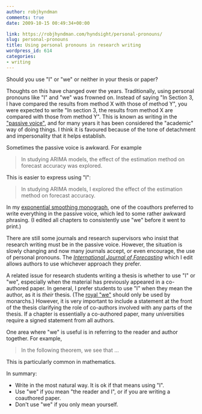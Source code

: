 ```yaml
---
author: robjhyndman
comments: true
date: 2009-10-15 00:49:34+00:00

link: https://robjhyndman.com/hyndsight/personal-pronouns/
slug: personal-pronouns
title: Using personal pronouns in research writing
wordpress_id: 614
categories:
- writing
---
```


Should you use "I" or "we" or neither in your thesis or paper?

Thoughts on this have changed over the years. Traditionally, using personal pronouns like "I" and "we" was frowned on. Instead of saying "In Section 3, I have compared the results from method X with those of method Y", you were expected to write "In section 3, the results from method X are compared with those from method Y". This is known as writing in the ["passive voice"](http://en.wikipedia.org/wiki/English_passive_voice), and for many years it has been considered the "academic" way of doing things. I think it is favoured because of the tone of detachment and impersonality that it helps establish.

Sometimes the passive voice is awkward. For example

>In studying ARIMA models, the effect of the estimation method on forecast accuracy was explored.


This is easier to express using "I":

>In studying ARIMA models, I explored the effect of the estimation method on forecast accuracy.


In my [exponential smoothing monograph](http://www.exponentialsmoothing.net), one of the coauthors preferred to write everything in the passive voice, which led to some rather awkward phrasing. (I edited all chapters to consistently use "we" before it went to print.)

There are still some journals and research supervisors who insist that research writing must be in the passive voice. However, the situation is slowly changing and now many journals accept, or even encourage, the use of personal pronouns. The [_International Journal of Forecasting_](http://ijf.forecasters.org) which I edit allows authors to use whichever approach they prefer.

A related issue for research students writing a thesis is whether to use "I" or "we", especially when the material has previously appeared in a co-authored paper. In general, I prefer students to use "I" when they mean the author, as it is _their_ thesis. (The [royal "we"](http://en.wikipedia.org/wiki/Majestic_plural) should only be used by monarchs.) However, it is very important to include a statement at the front of the thesis clarifying the role of co-authors involved with any parts of the thesis. If a chapter is essentially a co-authored paper, many universities require a signed statement from all authors.

One area where "we" is useful is in referring to the reader and author together. For example,


>In the following theorem, we see that ...


This is particularly common in mathematics.

In summary:

  * Write in the most natural way. It is ok if that means using "I".
  * Use "we" if you mean "the reader and I", or if you are writing a coauthored paper.
  * Don't use "we" if you only mean yourself.

